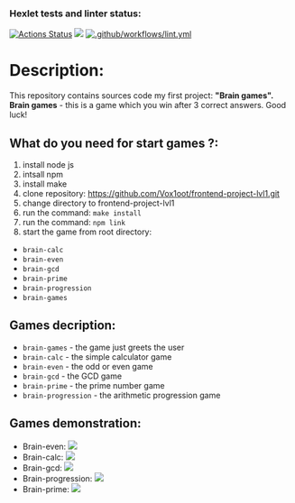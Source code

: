 ### Hexlet tests and linter status:
[![Actions Status](https://github.com/Vox1oot/frontend-project-lvl1/workflows/hexlet-check/badge.svg)](https://github.com/Vox1oot/frontend-project-lvl1/actions)
<a href="https://codeclimate.com/github/Vox1oot/frontend-project-lvl1/maintainability"><img src="https://api.codeclimate.com/v1/badges/1fb1d28a2ce1081d09c0/maintainability" /></a>
[![.github/workflows/lint.yml](https://github.com/Vox1oot/frontend-project-lvl1/actions/workflows/lint.yml/badge.svg)](https://github.com/Vox1oot/frontend-project-lvl1/actions/workflows/lint.yml)

# Description:
This repository contains sources code my first project: **"Brain games".**
**Brain games** - this is a game which you win after 3 correct answers. Good luck!

## What do you need for start games ?:
1. install node js
2. intsall npm
3. install make
4. clone repository: https://github.com/Vox1oot/frontend-project-lvl1.git
5. change directory to frontend-project-lvl1
6. run the command: ```make install```
7. run the command: ```npm link```
8. start the game from root directory:
  * ```brain-calc```
  * ```brain-even```
  * ```brain-gcd```
  * ```brain-prime```
  * ```brain-progression```
  * ```brain-games```

## Games decription:
  * ```brain-games``` - the game just greets the user
  * ```brain-calc``` - the simple calculator game
  * ```brain-even``` - the odd or even game
  * ```brain-gcd``` - the GCD game
  * ```brain-prime``` - the prime number game
  * ```brain-progression``` - the arithmetic progression game

## Games demonstration:
* Brain-even:
<a href="https://asciinema.org/a/y0REf4ekqc2DshXjY80RrdNC8" target="_blank"><img src="https://asciinema.org/a/y0REf4ekqc2DshXjY80RrdNC8.svg" /></a>
* Brain-calc:
<a href="https://asciinema.org/a/0W5zcpH2iVHg4uZH4xi3blqZy" target="_blank"><img src="https://asciinema.org/a/0W5zcpH2iVHg4uZH4xi3blqZy.svg" /></a>
* Brain-gcd:
<a href="https://asciinema.org/a/HWMkav7cv0evcDBsQ5D2WNQkx" target="_blank"><img src="https://asciinema.org/a/HWMkav7cv0evcDBsQ5D2WNQkx.svg" /></a>
* Brain-progression:
<a href="https://asciinema.org/a/FdNJ8sCoqCcqSaiGW7xGEmiYl" target="_blank"><img src="https://asciinema.org/a/FdNJ8sCoqCcqSaiGW7xGEmiYl.svg" /></a>
* Brain-prime:
<a href="https://asciinema.org/a/laTT8qHD1e7VLMMgLDCacMh5K" target="_blank"><img src="https://asciinema.org/a/laTT8qHD1e7VLMMgLDCacMh5K.svg" /></a>
